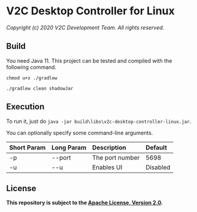 # V2C Desktop Controller for Linux

*Copyright (c) 2020 V2C Development Team. All rights reserved.*

## Build

You need Java 11. This project can be tested and compiled with the following command.
    
`chmod u+x ./gradlew`

`./gradlew clean shadowJar`

## Execution

To run it, just do `java -jar build\libs\v2c-desktop-controller-linux.jar`.

You can optionally specify some command-line arguments.

|Short Param|Long Param|Description        |Default|
|:----------|:---------|:------------------|:---------|
|-p         |--port    |The port number    |5698      |
|-u         |--u       |Enables UI         |Disabled  |

## License

**This repository is subject to the [Apache License, Version 2.0](http://www.apache.org/licenses/LICENSE-2.0).**

